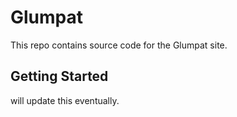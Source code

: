 # Glumpat

This repo contains source code for the Glumpat site. 

## Getting Started




will update this eventually.
